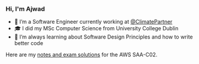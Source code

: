 ### Hi, I'm Ajwad

- 🔭 I’m a Software Engineer currently working at [@ClimatePartner](https://github.com/ClimatePartner)
- 🎓 I did my MSc Computer Science from University College Dublin
- 🌱 I’m always learning about Software Design Principles and how to write better code

Here are my [notes and exam solutions](https://github.com/ajwadjaved/AWS-SAA-C02) for the AWS SAA-C02.
